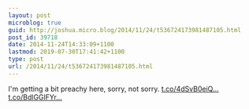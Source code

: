 ```yaml
---
layout: post
microblog: true
guid: http://joshua.micro.blog/2014/11/24/t536724173981487105.html
post_id: 39718
date: 2014-11-24T14:33:09+1100
lastmod: 2019-07-30T17:41:42+1100
type: post
url: /2014/11/24/t536724173981487105.html
---
```

I'm getting a bit preachy here, sorry, not sorry. [t.co/4dSvB0eiQ...](http://t.co/4dSvB0eiQy) [t.co/BdlGGlFYr...](http://t.co/BdlGGlFYr6)
